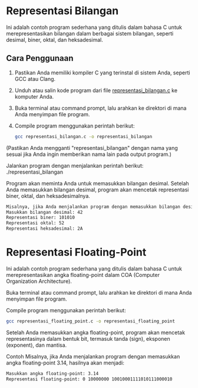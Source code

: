 # Representasi Bilangan

Ini adalah contoh program sederhana yang ditulis dalam bahasa C untuk merepresentasikan bilangan dalam berbagai sistem bilangan, seperti desimal, biner, oktal, dan heksadesimal.

## Cara Penggunaan

1. Pastikan Anda memiliki kompiler C yang terinstal di sistem Anda, seperti GCC atau Clang.
2. Unduh atau salin kode program dari file [representasi_bilangan.c](link_to_code_file) ke komputer Anda.
3. Buka terminal atau command prompt, lalu arahkan ke direktori di mana Anda menyimpan file program.
4. Compile program menggunakan perintah berikut:

   ```bash
   gcc representasi_bilangan.c -o representasi_bilangan

(Pastikan Anda mengganti "representasi_bilangan" dengan nama yang sesuai jika Anda ingin memberikan nama lain pada output program.)

Jalankan program dengan menjalankan perintah berikut:
./representasi_bilangan

Program akan meminta Anda untuk memasukkan bilangan desimal.
Setelah Anda memasukkan bilangan desimal, program akan mencetak representasi biner, oktal, dan heksadesimalnya.

```bash
Misalnya, jika Anda menjalankan program dengan memasukkan bilangan desimal 42, hasilnya akan menjadi:
Masukkan bilangan desimal: 42
Representasi biner: 101010
Representasi oktal: 52
Representasi heksadesimal: 2A
```

# Representasi Floating-Point
Ini adalah contoh program sederhana yang ditulis dalam bahasa C untuk merepresentasikan angka floating-point dalam COA (Computer Organization Architecture).

Buka terminal atau command prompt, lalu arahkan ke direktori di mana Anda menyimpan file program.

Compile program menggunakan perintah berikut:

   
   ```bash
   gcc representasi_floating_point.c -o representasi_floating_point
   ```


Setelah Anda memasukkan angka floating-point, program akan mencetak representasinya dalam bentuk bit, termasuk tanda (sign), eksponen (exponent), dan mantisa.

Contoh
Misalnya, jika Anda menjalankan program dengan memasukkan angka floating-point 3.14, hasilnya akan menjadi:

```bash
Masukkan angka floating-point: 3.14
Representasi floating-point: 0 10000000 10010001111010111000010
```
